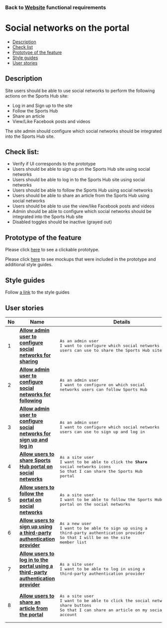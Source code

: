 ### Back to [Website](/web_application_features/web_application_features_list/README.md) functional requirements

# Social networks on the portal

- [Description](#description)
- [Check list](#check-list)
- [Prototype of the feature](#prototype-of-the-feature)
- [Style guides](#style-guides)
- [User stories](#user-stories)

## Description

Site users should be able to use social networks to perform the following actions on the Sports Hub site:
  - Log in and Sign up to the site
  - Follow the Sports Hub
  - Share an article
  - View/Like Facebook posts and videos

The site admin should configure which social networks should be integrated into the Sports Hub site.

## Check list:

  - Verify if UI corresponds to the prototype
  - Users should be able to sign up on the Sports Hub site using social networks
  - Users should be able to log in to the Sports Hub site using social networks
  - Users should be able to follow the Sports Hub using social networks
  - Users should be able to share an article from the Sports Hub using social networks
  - Users should be able to use the view/like Facebook posts and videos
  - Admin should be able to configure which social networks should be integrated into the Sports Hub site
  - Disabled toggles should be inactive (grayed out)

## Prototype of the feature

Please click [here](https://www.figma.com/proto/iT9cqx0bbNHRjObukQqZhc/Social-networks-on-the-portal-(Copy)?page-id=0%3A36&type=design&node-id=7214-523&viewport=434%2C143%2C0.05&t=vQbtz680ZBlXxyrr-1&scaling=min-zoom&mode=design) to see a clickable prototype.

Please click [here](https://www.figma.com/file/iT9cqx0bbNHRjObukQqZhc/Social-networks-on-the-portal-(Copy)?type=design&node-id=0%3A36&mode=design&t=Je8yP7mKcoI9AksW-1) to see mockups that were included in the prototype and additional style guides.

## Style guides

Follow [a link](https://www.figma.com/proto/0zkkf5WC77OSpvyD6YXpFE/Style-guides?page-id=0%3A1&node-id=19%3A5368&viewport=266%2C48%2C0.54&scaling=min-zoom&starting-point-node-id=19%3A5368) to the style guides

## User stories

No           |      Name     |   Details
------------ | ------------- | -------------
1 |[**Allow admin user to configure social networks for sharing**](/web_application_features/social_networks/user_stories/configure_socital_networks_to_share/README.md)|<pre>As an admin user<br>I want to configure which social networks users can use to share the Sports Hub site</pre>
2 |[**Allow admin user to configure social networks for following**](/web_application_features/social_networks/user_stories/configure_social_networks_to_follow/README.md)|<pre>As an admin user<br>I want to configure on which social networks users can follow Sports Hub</pre>
3 |[**Allow admin user to configure social networks for sign up and log in**](/web_application_features/social_networks/user_stories/configure_social_networks_to_login_signup/README.md)|<pre>As an admin user<br>I want to configure which social networks users can use to sign up and log in</pre>
4 |[**Allow users to share Sports Hub portal on social networks**](/web_application_features/social_networks/user_stories/share_with_social_networks/README.md)|<pre>As a site user<br>I want to be able to click the <b>Share</b> social networks icons<br>So that I can share the Sports Hub portal</pre>
5 |[**Allow users to follow the portal on social networks**](/web_application_features/social_networks/user_stories/follow_on_social_networks_block/README.md)|<pre>As a site user<br>I want to be able to follow the Sports Hub portal on the social networks</pre>
6 |[**Allow users to sign up using a third-party authentication provider**](/web_application_features/social_networks/user_stories/sign_up_with_third_party/README.md)|<pre>As a new user<br>I want to be able to sign up using a third-party authentication provider<br>So that I will be on the site member list</pre>
7 |[**Allow users to log in to the portal using a third-party authentication provider**](/web_application_features/social_networks/user_stories/log_in_with_third_party/README.md)|<pre>As a site user<br>I want to be able to log in using a third-party authentication provider</pre>
8 |[**Allow users to share an article from the portal**](/web_application_features/social_networks/user_stories/sharing_an_article/README.md)|<pre>As a site user<br>I want to be able to click the social network share buttons<br>So that I can share an article on my social network account</pre>
